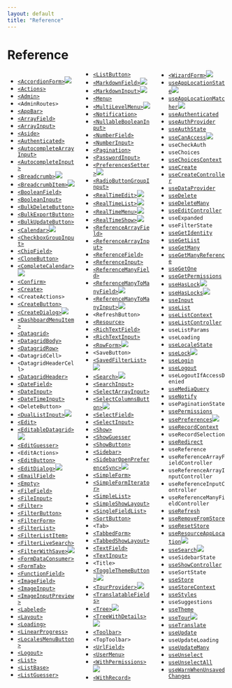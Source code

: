 ```yaml
---
layout: default
title: "Reference"
---
```


# Reference

<div style="column-count:3" markdown="1">

* [`<AccordionForm>`](https://marmelab.com/ra-enterprise/modules/ra-form-layout#accordionform)<img class="icon" src="./img/premium.svg" />
* [`<Actions>`](./CreateEdit.md#actions)
* [`<Admin>`](./Admin.md)
* `<AdminRoutes>`
* [`<AppBar>`](./Theming.md#customizing-the-appbar-content)
* [`<ArrayField>`](./ArrayField.md)
* [`<ArrayInput>`](./ArrayInput.md)
* [`<Aside>`](./CreateEdit.md#aside-component)
* [`<Authenticated>`](./Authenticated.md)
* [`<AutocompleteArrayInput>`](./AutocompleteArrayInput.md)
* [`<AutocompleteInput>`](./AutocompleteInput.md)
* [`<Breadcrumb>`](https://marmelab.com/ra-enterprise/modules/ra-navigation#breadcrumb-adding-a-breadcrumb-path-to-every-page)<img class="icon" src="./img/premium.svg" />
* [`<BreadcrumbItem>`](https://marmelab.com/ra-enterprise/modules/ra-navigation#the-breadcrumbitem-component)<img class="icon" src="./img/premium.svg" />
* [`<BooleanField>`](./BooleanField.md)
* [`<BooleanInput>`](./BooleanInput.md)
* [`<BulkDeleteButton>`](./Buttons.md#bulkdeletebutton)
* [`<BulkExportButton>`](./Buttons.md#bulkexportbutton)
* [`<BulkUpdateButton>`](./Buttons.md#bulkupdatebutton)
* [`<Calendar>`](https://marmelab.com/ra-enterprise/modules/ra-calendar#calendar)<img class="icon" src="./img/premium.svg" />
* [`<CheckboxGroupInput>`](./CheckboxGroupInput.md)
* [`<ChipField>`](./ChipField.md)
* [`<CloneButton>`](./CreateEdit.md#prefilling-a-create-record)
* [`<CompleteCalendar>`](https://marmelab.com/ra-enterprise/modules/ra-calendar#completecalendar)<img class="icon" src="./img/premium.svg" />
* [`<Confirm>`](./Confirm.md)
* [`<Create>`](./CreateEdit.md#the-create-and-edit-components)
* `<CreateActions>`
* [`<CreateButton>`](./Buttons.md#createbutton)
* [`<CreateDialog>`](https://marmelab.com/ra-enterprise/modules/ra-form-layout#createdialog--editdialog)<img class="icon" src="./img/premium.svg" />
* [`<DashboardMenuItem>`](./Theming.md#using-a-custom-menu)
* [`<Datagrid>`](./Datagrid.md)
* [`<DatagridBody>`](./Datagrid.md#body)
* [`<DatagridRow>`](./Datagrid.md#body)
* `<DatagridCell>`
* `<DatagridHeaderCell>`
* [`<DatagridHeader>`](./Datagrid.md#header)
* [`<DateField>`](./DateField.md)
* [`<DateInput>`](./DateInput.md)
* [`<DateTimeInput>`](./DateTimeInput.md)
* `<DeleteButton>`
* [`<DualListInput>`](https://marmelab.com/ra-enterprise/modules/ra-relationships#duallistinput)<img class="icon" src="./img/premium.svg" />
* [`<Edit>`](./CreateEdit.md#the-create-and-edit-components)
* [`<EditableDatagrid>`](https://marmelab.com/ra-enterprise/modules/ra-editable-datagrid)<img class="icon" src="./img/premium.svg" />
* [`<EditGuesser>`](./CreateEdit.md#the-editguesser-component)
* `<EditActions>`
* [`<EditButton>`](./Buttons.md#editbutton)
* [`<EditDialog>`](https://marmelab.com/ra-enterprise/modules/ra-form-layout#createdialog--editdialog)<img class="icon" src="./img/premium.svg" />
* [`<EmailField>`](./EmailField.md)
* [`<Empty>`](./List.md#empty-empty-page-component)  
* [`<FileField>`](./FileField.md)
* [`<FileInput>`](./FileInput.md)
* [`<Filter>`](./List.md#filters-filter-inputs)
* [`<FilterButton>`](./Buttons.md#filterbutton)
* [`<FilterForm>`](./FilterForm.md)
* [`<FilterList>`](./FilterList.md)
* [`<FilterListItem>`](./FilterList.md#children)
* [`<FilterLiveSearch>`](./FilterLiveSearch.md)
* [`<FilterWithSave>`](https://marmelab.com/ra-enterprise/modules/ra-preferences#savedquerieslist-and-filterwithsave-store-user-queries-in-preferences)<img class="icon" src="./img/premium.svg" />
* [`<FormDataConsumer>`](./Inputs.md#linking-two-inputs)
* [`<FormTab>`](./CreateEdit.md#the-tabbedform-component)
* [`<FunctionField>`](./FunctionField.md)
* [`<ImageField>`](./ImageField.md)
* [`<ImageInput>`](./ImageInput.md)
* [`<ImageInputPreview>`](./ImageInput.md#imageinput)
* [`<Labeled>`](./Labeled.md)
* [`<Layout>`](./Theming.md#using-a-custom-layout)
* [`<Loading>`](./Theming.md#loading)
* [`<LinearProgress>`](./Theming.md#linearprogress)
* [`<LocalesMenuButton>`](./LocalesMenuButton.md)
* [`<Logout>`](./Theming.md#using-a-custom-logout-button)
* [`<List>`](./List.md#usage)
* [`<ListBase>`](./ListBase.md#usage)
* [`<ListGuesser>`](./ListGuesser.md#usage)
* [`<ListButton>`](./Buttons.md#listbutton)
* [`<MarkdownField>`](https://marmelab.com/ra-enterprise/modules/ra-markdown#markdownfield)<img class="icon" src="./img/premium.svg" />
* [`<MarkdownInput>`](https://marmelab.com/ra-enterprise/modules/ra-markdown#markdowninput)<img class="icon" src="./img/premium.svg" />
* [`<Menu>`](./Theming.md#using-a-custom-menu)
* [`<MultiLevelMenu>`](https://marmelab.com/ra-enterprise/modules/ra-navigation#multilevelmenu-replacing-the-default-menu-by-a-multi-level-one)<img class="icon" src="./img/premium.svg" />
* [`<Notification>`](./Theming.md#notifications)
* [`<NullableBooleanInput>`](./NullableBooleanInput.md)
* [`<NumberField>`](./NumberField.md)
* [`<NumberInput>`](./NumberInput.md)
* [`<Pagination>`](./List.md#pagination-pagination-component)
* [`<PasswordInput>`](./PasswordInput.md)
* [`<PreferencesSetter>`](https://marmelab.com/ra-enterprise/modules/ra-preferences#preferencessetter-setting-preferences-declaratively)<img class="icon" src="./img/premium.svg" />
* [`<RadioButtonGroupInput>`](./RadioButtonGroupInput.md)
* [`<RealTimeEdit>`](https://marmelab.com/ra-enterprise/modules/ra-realtime#real-time-views-list-edit-show)<img class="icon" src="./img/premium.svg" />
* [`<RealTimeList>`](https://marmelab.com/ra-enterprise/modules/ra-realtime#real-time-views-list-edit-show)<img class="icon" src="./img/premium.svg" />
* [`<RealTimeMenu>`](https://marmelab.com/ra-enterprise/modules/ra-realtime#realtimemenu)<img class="icon" src="./img/premium.svg" />
* [`<RealTimeShow>`](https://marmelab.com/ra-enterprise/modules/ra-realtime#real-time-views-list-edit-show)<img class="icon" src="./img/premium.svg" />
* [`<ReferenceArrayField>`](./ReferenceArrayField.md)
* [`<ReferenceArrayInput>`](./ReferenceArrayInput.md)
* [`<ReferenceField>`](./ReferenceField.md)
* [`<ReferenceInput>`](./ReferenceInput.md)
* [`<ReferenceManyField>`](./ReferenceManyField.md)
* [`<ReferenceManyToManyField>`](https://marmelab.com/ra-enterprise/modules/ra-relationships#referencemanytomanyfield)<img class="icon" src="./img/premium.svg" />
* [`<ReferenceManyToManyInput>`](https://marmelab.com/ra-enterprise/modules/ra-relationships#referencemanytomanyinput)<img class="icon" src="./img/premium.svg" />
* `<RefreshButton>`
* [`<Resource>`](./Resource.md)
* [`<RichTextField>`](./RichTextField.md)
* [`<RichTextInput>`](./RichTextInput.md)
* [`<RowForm>`](https://marmelab.com/ra-enterprise/modules/ra-editable-datagrid#rowform)<img class="icon" src="./img/premium.svg" />
* `<SaveButton>`
* [`<SavedFilterList>`](https://marmelab.com/ra-enterprise/modules/ra-preferences#savedquerieslist-and-filterwithsave-store-user-queries-in-preferences)<img class="icon" src="./img/premium.svg" />
* [`<Search>`](https://marmelab.com/ra-enterprise/modules/ra-search#the-search-component)<img class="icon" src="./img/premium.svg" />
* [`<SearchInput>`](./FilteringTutorial.md#searchinput)
* [`<SelectArrayInput>`](./SelectArrayInput.md)
* [`<SelectColumnsButton>`](https://marmelab.com/ra-enterprise/modules/ra-preferences#selectcolumnsbutton-store-datagrid-columns-in-preferences)<img class="icon" src="./img/premium.svg" />
* [`<SelectField>`](./SelectField.md)
* [`<SelectInput>`](./SelectInput.md)
* [`<Show>`](./Show.md#show)
* [`<ShowGuesser`](./ShowGuesser.md#showguesser)
* [`<ShowButton>`](./Buttons.md#showbutton)
* [`<Sidebar>`](./Theming.md#sidebar-customization)
* [`<SidebarOpenPreferenceSync>`](https://marmelab.com/ra-enterprise/modules/ra-preferences#sidebaropenpreferencesync-store-the-sidebar-openclose-state-in-preferences)<img class="icon" src="./img/premium.svg" />
* [`<SimpleForm>`](./CreateEdit.md#the-simpleform-component)
* [`<SimpleFormIterator>`](./ArrayInput.md#usage)
* [`<SimpleList>`](./SimpleList.md)
* [`<SimpleShowLayout>`](./SimpleShowLayout.md)
* [`<SingleFieldList>`](./SingleFieldList.md)
* [`<SortButton>`](./Buttons.md#sortbutton)
* `<Tab>`
* [`<TabbedForm>`](./CreateEdit.md#the-tabbedform-component)
* [`<TabbedShowLayout>`](./TabbedShowLayout.md)
* [`<TextField>`](./TextField.md)
* [`<TextInput>`](./TextInput.md)
* `<Title>`
* [`<ToggleThemeButton>`](https://marmelab.com/ra-enterprise/modules/ra-preferences#togglethemebutton-store-the-theme-in-the-preferences)<img class="icon" src="./img/premium.svg" />
* [`<TourProvider>`](https://marmelab.com/ra-enterprise/modules/ra-tour)<img class="icon" src="./img/premium.svg" />
* [`<TranslatableFields>`](./TranslatableFields.md)
* [`<Tree>`](https://marmelab.com/ra-enterprise/modules/ra-tree#tree-component)<img class="icon" src="./img/premium.svg" />
* [`<TreeWithDetails>`](https://marmelab.com/ra-enterprise/modules/ra-tree#treewithdetails-component)<img class="icon" src="./img/premium.svg" />
* [`<Toolbar>`](./CreateEdit.md#toolbar)
* `<TopToolbar>`
* [`<UrlField>`](./UrlField.md)
* [`<UserMenu>`](./Theming.md#usermenu-customization)
* [`<WithPermissions>`](./WithPermissions.md)<img class="icon" src="./img/premium.svg" />
* [`<WithRecord>`](./WithRecord.md)
* [`<WizardForm>`](https://marmelab.com/ra-enterprise/modules/ra-form-layout#wizardform)<img class="icon" src="./img/premium.svg" />
* [`useAppLocationState`](https://marmelab.com/ra-enterprise/modules/ra-navigation#useapplocationstate-retrieve-and-define-app-location)<img class="icon" src="./img/premium.svg" />
* [`useAppLocationMatcher`](https://marmelab.com/ra-enterprise/modules/ra-navigation#useapplocationmatcher-apply-a-matching-on-the-current-app-location)<img class="icon" src="./img/premium.svg" />
* [`useAuthenticated`](./useAuthenticated.md)
* [`useAuthProvider`](./useAuthProvider.md)
* [`useAuthState`](./useAuthState.md)
* [`useCanAccess`](./useCanAccess.md)<img class="icon" src="./img/premium.svg" />
* `useCheckAuth`
* `useChoices`
* [`useChoicesContext`](./useChoicesContext.md)
* [`useCreate`](./useCreate.md)
* [`useCreateController`](./CreateEdit.md#usecreatecontroller)
* [`useDataProvider`](./useDataProvider.md#usedataprovider)
* [`useDelete`](./useDelete.md)
* [`useDeleteMany`](./useDeleteMany.md)
* [`useEditController`](./CreateEdit.md#useeditcontroller)
* `useExpanded`
* `useFilterState`
* [`useGetIdentity`](./useGetIdentity.md)
* [`useGetList`](./useGetList.md)
* [`useGetMany`](./useGetMany.md)
* [`useGetManyReference`](./useGetManyReference.md)
* [`useGetOne`](./useGetOne.md)
* [`useGetPermissions`](./Authentication.md#usegetpermissions-hook)
* [`useHasLock`](https://marmelab.com/ra-enterprise/modules/ra-realtime#locks-on-content)<img class="icon" src="./img/premium.svg" />
* [`useHasLocks`](https://marmelab.com/ra-enterprise/modules/ra-realtime#locks-on-content)<img class="icon" src="./img/premium.svg" />
* [`useInput`](./Inputs.md#the-useinput-hook)
* [`useList`](./useList.md)
* [`useListContext`](./useListContext.md)
* [`useListController`](./useListController.md)
* `useListParams`
* `useLoading`
* [`useLocaleState`](./Translation.md#uselocalestate-reading-and-setting-the-locale-at-runtime)
* [`useLock`](https://marmelab.com/ra-enterprise/modules/ra-realtime#locks-on-content)<img class="icon" src="./img/premium.svg" />
* [`useLogin`](./useLogin.md)
* [`useLogout`](./useLogout.md)
* `useLogoutIfAccessDenied`
* [`useMediaQuery`](./Theming.md#usemediaquery-hook)
* [`useNotify`](./useNotify.md)
* `usePaginationState`
* [`usePermissions`](./usePermissions.md)
* [`usePreferences`](https://marmelab.com/ra-enterprise/modules/ra-preferences#usepreferences-reading-and-writing-user-preferences)<img class="icon" src="./img/premium.svg" />
* [`useRecordContext`](./useRecordContext.md)
* `useRecordSelection`
* [`useRedirect`](./useRedirect.md)
* `useReference`
* `useReferenceArrayFieldController`
* `useReferenceArrayInputController`
* `useReferenceInputController`
* `useReferenceManyFieldController`
* [`useRefresh`](./useRefresh.md)
* [`useRemoveFromStore`](./useRemoveFromStore.md)
* [`useResetStore`](./useResetStore.md)
* [`useResourceAppLocation`](https://marmelab.com/ra-enterprise/modules/ra-navigation#useresourceapplocation-access-current-resource-app-location)<img class="icon" src="./img/premium.svg" />
* [`useSearch`](https://marmelab.com/ra-enterprise/modules/ra-search#the-usesearch-hook)<img class="icon" src="./img/premium.svg" />
* `useSidebarState`
* [`useShowController`](./useShowController.md#useshowcontroller)
* `useSortState`
* [`useStore`](./useStore.md)
* [`useStoreContext`](./useStoreContext.md)
* [`useStyles`](./Theming.md#overriding-a-component-style)
* `useSuggestions`
* [`useTheme`](./Theming.md#changing-the-theme-programmatically)
* [`useTour`](https://marmelab.com/ra-enterprise/modules/ra-tour)<img class="icon" src="./img/premium.svg" />
* [`useTranslate`](./Translation.md#usetranslate-hook)
* [`useUpdate`](./useUpdate.md)
* `useUpdateLoading`
* [`useUpdateMany`](./useUpdateMany.md)
* [`useUnselect`](./useUnselect.md)
* [`useUnselectAll`](./useUnselectAll.md)
* [`useWarnWhenUnsavedChanges`](./CreateEdit.md#warning-about-unsaved-changes)

</div>
